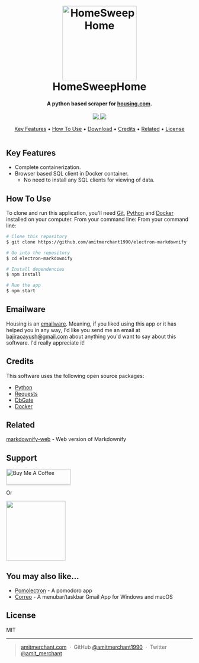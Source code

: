 
<h1 align="center">
  <br>
  <a href="https://github.com/JohnnyDoer/Housing"><img src="https://raw.githubusercontent.com/JohnnyDoer/HomeSweepHome/main/app/logo.png" alt="HomeSweepHome" width="200"></a>
  <br>
  HomeSweepHome
  <br>
</h1>

<h4 align="center">A python based scraper for <a href="http://housing.com" target="_blank">housing.com</a>.</h4>

<p align="center">
  <!-- <a href="https://gitter.im/amitmerchant1990/electron-markdownify"><img src="https://badges.gitter.im/amitmerchant1990/electron-markdownify.svg"></a> -->
  <a href="https://saythanks.io/to/bullredeyes@gmail.com">
      <img src="https://img.shields.io/badge/SayThanks.io-%E2%98%BC-1EAEDB.svg">
  </a>
  <a href="https://www.paypal.me/AmitMerchant">
    <img src="https://img.shields.io/badge/$-donate-ff69b4.svg?maxAge=2592000&amp;style=flat">
  </a>
</p>

<p align="center">
  <a href="#key-features">Key Features</a> •
  <a href="#how-to-use">How To Use</a> •
  <a href="#download">Download</a> •
  <a href="#credits">Credits</a> •
  <a href="#related">Related</a> •
  <a href="#license">License</a>
</p>

![]()

## Key Features

* Complete containerization.
* Browser based SQL client in Docker container.
  - No need to install any SQL clients for viewing of data.

## How To Use

To clone and run this application, you'll need [Git](https://git-scm.com), [Python](https://www.python.org/downloads/) and [Docker](https://docs.docker.com/engine/install/) installed on your computer. From your command line: From your command line:

```bash
# Clone this repository
$ git clone https://github.com/amitmerchant1990/electron-markdownify

# Go into the repository
$ cd electron-markdownify

# Install dependencies
$ npm install

# Run the app
$ npm start
```


## Emailware

Housing is an [emailware](https://en.wiktionary.org/wiki/emailware). Meaning, if you liked using this app or it has helped you in any way, I'd like you send me an email at <bajiraoayush@gmail.com> about anything you'd want to say about this software. I'd really appreciate it!

## Credits

This software uses the following open source packages:

- [Python](https://www.python.org/)
- [Requests](https://github.com/psf/requests)
- [DbGate](https://dbgate.org/)
- [Docker](https://www.docker.com/)


## Related

[markdownify-web](https://github.com/amitmerchant1990/markdownify-web) - Web version of Markdownify

## Support

<a href="https://www.buymeacoffee.com/5Zn8Xh3l9" target="_blank"><img src="https://www.buymeacoffee.com/assets/img/custom_images/purple_img.png" alt="Buy Me A Coffee" style="height: 41px !important;width: 174px !important;box-shadow: 0px 3px 2px 0px rgba(190, 190, 190, 0.5) !important;-webkit-box-shadow: 0px 3px 2px 0px rgba(190, 190, 190, 0.5) !important;" ></a>

<p>Or</p> 

<a href="https://www.patreon.com/amitmerchant">
	<img src="https://c5.patreon.com/external/logo/become_a_patron_button@2x.png" width="160">
</a>

## You may also like...

- [Pomolectron](https://github.com/amitmerchant1990/pomolectron) - A pomodoro app
- [Correo](https://github.com/amitmerchant1990/correo) - A menubar/taskbar Gmail App for Windows and macOS

## License

MIT

---

> [amitmerchant.com](https://www.amitmerchant.com) &nbsp;&middot;&nbsp;
> GitHub [@amitmerchant1990](https://github.com/amitmerchant1990) &nbsp;&middot;&nbsp;
> Twitter [@amit_merchant](https://twitter.com/amit_merchant)

